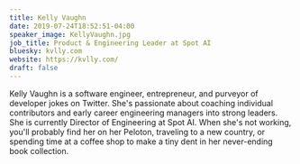 ```yaml
---
title: Kelly Vaughn
date: 2019-07-24T18:52:51-04:00
speaker_image: KellyVaughn.jpg
job_title: Product & Engineering Leader at Spot AI
bluesky: kvlly.com
website: https://kvlly.com/
draft: false
---
```


Kelly Vaughn is a software engineer, entrepreneur, and purveyor of developer jokes on Twitter. She's passionate about coaching individual contributors and early career engineering managers into strong leaders. She is currently Director of Engineering at Spot AI. When she's not working, you'll probably find her on her Peloton, traveling to a new country, or spending time at a coffee shop to make a tiny dent in her never-ending book collection.
